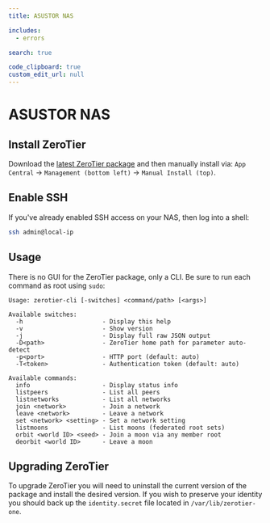 ```yaml
---
title: ASUSTOR NAS

includes:
  - errors

search: true

code_clipboard: true
custom_edit_url: null
---
```


ASUSTOR NAS
=====

## Install ZeroTier

Download the [latest ZeroTier package](http://download.zerotier.com/dist/asustor) and then manually install via: `App Central` -> `Management (bottom left)` -> `Manual Install (top)`. 

## Enable SSH

If you've already enabled SSH access on your NAS, then log into a shell:

```sh
ssh admin@local-ip
```

## Usage

There is no GUI for the ZeroTier package, only a CLI. Be sure to run each command as root using `sudo`:

```
Usage: zerotier-cli [-switches] <command/path> [<args>]

Available switches:
  -h                      - Display this help
  -v                      - Show version
  -j                      - Display full raw JSON output
  -D<path>                - ZeroTier home path for parameter auto-detect
  -p<port>                - HTTP port (default: auto)
  -T<token>               - Authentication token (default: auto)

Available commands:
  info                    - Display status info
  listpeers               - List all peers
  listnetworks            - List all networks
  join <network>          - Join a network
  leave <network>         - Leave a network
  set <network> <setting> - Set a network setting
  listmoons               - List moons (federated root sets)
  orbit <world ID> <seed> - Join a moon via any member root
  deorbit <world ID>      - Leave a moon

```

## Upgrading ZeroTier

To upgrade ZeroTier you will need to uninstall the current version of the package and install the desired version. If you wish to preserve your identity you should back up the `identity.secret` file located in `/var/lib/zerotier-one`.